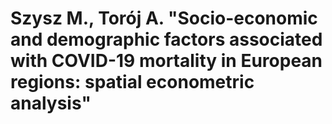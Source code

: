 # Szysz M., Torój A. "Socio-economic and demographic factors associated with COVID-19 mortality in European regions: spatial econometric analysis"

